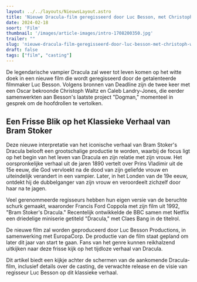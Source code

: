 ```yaml
---
layout: ../../layouts/NieuwsLayout.astro
title: 'Nieuwe Dracula-film geregisseerd door Luc Besson, met Christoph Waltz en Caleb Landry Jones op de planning'
date: 2024-02-18
soort: 'Film'
thumbnail: '/images/article-images/intro-1708200350.jpg'
trailer: ""
slug: 'nieuwe-dracula-film-geregisseerd-door-luc-besson-met-christoph-waltz-en-caleb-landry-jones-op-de-planning'
draft: false
tags: ["film", "casting"]
---
```



De legendarische vampier Dracula zal weer tot leven komen op het witte doek in een nieuwe film die wordt geregisseerd door de getalenteerde filmmaker Luc Besson. Volgens bronnen van Deadline zijn de twee keer met een Oscar bekroonde Christoph Waltz en Caleb Landry-Jones, die eerder samenwerkten aan Besson's laatste project "Dogman," momenteel in gesprek om de hoofdrollen te vertolken.

## Een Frisse Blik op het Klassieke Verhaal van Bram Stoker

Deze nieuwe interpretatie van het iconische verhaal van Bram Stoker's Dracula belooft een grootschalige productie te worden, waarbij de focus ligt op het begin van het leven van Dracula en zijn relatie met zijn vrouw. Het oorspronkelijke verhaal uit de jaren 1890 vertelt over Prins Vladimir uit de 15e eeuw, die God vervloekt na de dood van zijn geliefde vrouw en uiteindelijk verandert in een vampier. Later, in het Londen van de 19e eeuw, ontdekt hij de dubbelganger van zijn vrouw en veroordeelt zichzelf door haar na te jagen.

Veel gerenommeerde regisseurs hebben hun eigen versie van de beruchte schurk gemaakt, waaronder Francis Ford Coppola met zijn film uit 1992, "Bram Stoker's Dracula." Recentelijk ontwikkelde de BBC samen met Netflix een driedelige miniserie getiteld "Dracula," met Claes Bang in de titelrol.

De nieuwe film zal worden geproduceerd door Luc Besson Productions, in samenwerking met EuropaCorp. De productie van de film staat gepland om later dit jaar van start te gaan. Fans van het genre kunnen reikhalzend uitkijken naar deze frisse kijk op het tijdloze verhaal van Dracula.

Dit artikel biedt een kijkje achter de schermen van de aankomende Dracula-film, inclusief details over de casting, de verwachte release en de visie van regisseur Luc Besson op dit klassieke verhaal.
